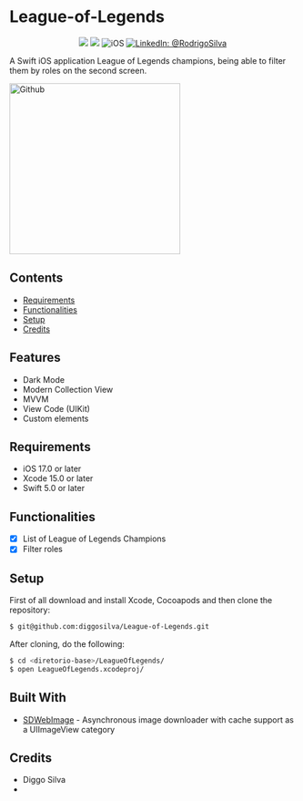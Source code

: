 # League-of-Legends

<p align="center">
    <img src="https://img.shields.io/badge/Swift-5.9.1-orange.svg" />
    <img src="https://img.shields.io/badge/Xcode-15.2.X-orange.svg" />
    <img src="https://img.shields.io/badge/platforms-iOS-brightgreen.svg?style=flat" alt="iOS" />
    <a href="https://www.linkedin.com/in/rodrigo-silva-6a53ba300/" target="_blank">
        <img src="https://img.shields.io/badge/LinkedIn-@RodrigoSilva-blue.svg?style=flat" alt="LinkedIn: @RodrigoSilva" />
    </a>
</p>

A Swift iOS application League of Legends champions, being able to filter them by roles on the second screen.
    
<p align="left">
    <img src="https://media.giphy.com/media/GlWeo9WN30LeFMIja8/giphy.gif" width="300" max-width="40%" alt="Github"/>
</p> 

## Contents

- [Requirements](#requirements)
- [Functionalities](#functionalities)
- [Setup](#setup)
- [Credits](#credits)

## Features

- Dark Mode
- Modern Collection View
- MVVM
- View Code (UIKit)
- Custom elements

## Requirements

- iOS 17.0 or later
- Xcode 15.0 or later
- Swift 5.0 or later

## Functionalities
- [x] List of League of Legends Champions
- [x] Filter roles

## Setup

First of all download and install Xcode, Cocoapods and then clone the repository:

```sh
$ git@github.com:diggosilva/League-of-Legends.git
```

After cloning, do the following:

```sh
$ cd <diretorio-base>/LeagueOfLegends/
$ open LeagueOfLegends.xcodeproj/
```

## Built With

* [SDWebImage](https://github.com/SDWebImage/SDWebImage) - Asynchronous image downloader with cache support as a UIImageView category

## Credits

- Diggo Silva
- 
